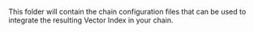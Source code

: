This folder will contain the chain configuration files that can be used to integrate the resulting Vector Index in your chain.
